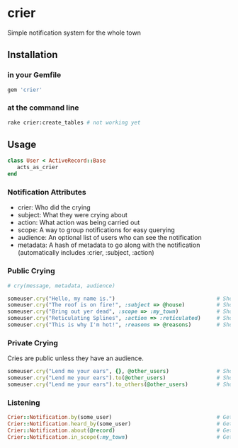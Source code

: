 crier
=====

Simple notification system for the whole town

## Installation

### in your Gemfile

```ruby
gem 'crier'
```

### at the command line

```bash
rake crier:create_tables # not working yet
```

## Usage

```ruby
class User < ActiveRecord::Base
   acts_as_crier
end
```

### Notification Attributes

* crier: Who did the crying
* subject: What they were crying about
* action: What action was being carried out
* scope: A way to group notifications for easy querying
* audience: An optional list of users who can see the notification
* metadata: A hash of metadata to go along with the notification (automatically includes :crier, :subject, :action)

### Public Crying

```ruby
# cry(message, metadata, audience)

someuser.cry("Hello, my name is.")                                # Shout about yourself
someuser.cry("The roof is on fire!", :subject => @house)          # Shout about the house
someuser.cry("Bring out yer dead", :scope => :my_town)            # Shout within a custom scope for finding
someuser.cry("Reticulating Splines", :action => :reticulated)     # Shout with a specific action verb for use in the view
someuser.cry("This is why I'm hot!", :reasons => @reasons)        # Shout with custom metadata
```

### Private Crying

Cries are public unless they have an audience.

```ruby
someuser.cry("Lend me your ears", {}, @other_users)               # Shout only to specific users
someuser.cry("Lend me your ears").to(@other_users)                # Shout only to specific users, alternate syntax, non-transactional
someuser.cry("Lend me your ears").to_others(@other_users)         # Shout only to specific users, alternate syntax, non-transactional, excludes crier from @other_users
```

### Listening

```ruby
Crier::Notification.by(some_user)                                 # Get all the notifications by a particular user
Crier::Notification.heard_by(some_user)                           # Get all the notifications the user heard
Crier::Notification.about(@record)                                # Get all the notifications with the given subject
Crier::Notification.in_scope(:my_town)                            # Get all the notifications within the given scope
```
